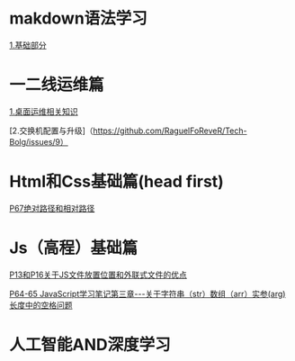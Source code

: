 # makdown语法学习
 [1.基础部分](https://github.com/RaguelFoReveR/Tech-Bolg/issues/5)








# 一二线运维篇
[1.桌面运维相关知识](https://github.com/RaguelFoReveR/Tech-Bolg/issues/1)

[2.交换机配置与升级]（https://github.com/RaguelFoReveR/Tech-Bolg/issues/9）


# Html和Css基础篇(head first)
[P67绝对路径和相对路径](https://github.com/RaguelFoReveR/Tech-Bolg/issues/7)


# Js（高程）基础篇
[P13和P16关于JS文件放置位置和外联式文件的优点](https://github.com/RaguelFoReveR/Tech-Bolg/issues/6) 

[P64-65  JavaScript学习笔记第三章---关于字符串（str）数组（arr）实参(arg)长度中的空格问题](https://github.com/RaguelFoReveR/Tech-Bolg/issues/4)
   
# 人工智能AND深度学习
[]()
